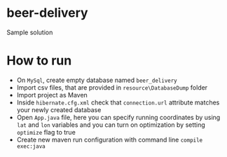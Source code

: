 # beer-delivery
Sample solution

# How to run
* On ```MySql```, create empty database named ```beer_delivery```
* Import csv files, that are provided in ```resource\DatabaseDump``` folder
* Import project as Maven
* Inside ```hibernate.cfg.xml``` check that ```connection.url``` attribute matches your newly created database
* Open ```App.java``` file, here you can specify running coordinates by using ```lat``` and ```lon``` variables and you can turn on optimization by setting ```optimize``` flag to true
* Create new maven run configuration with command line ```compile exec:java```
